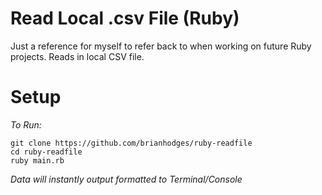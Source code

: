 # Read Local .csv File (Ruby)
Just a reference for myself to refer back to when working on future Ruby projects. Reads in local CSV file.

# Setup
*To Run:*
  ```
  git clone https://github.com/brianhodges/ruby-readfile
  cd ruby-readfile
  ruby main.rb
  ```
*Data will instantly output formatted to Terminal/Console* 
